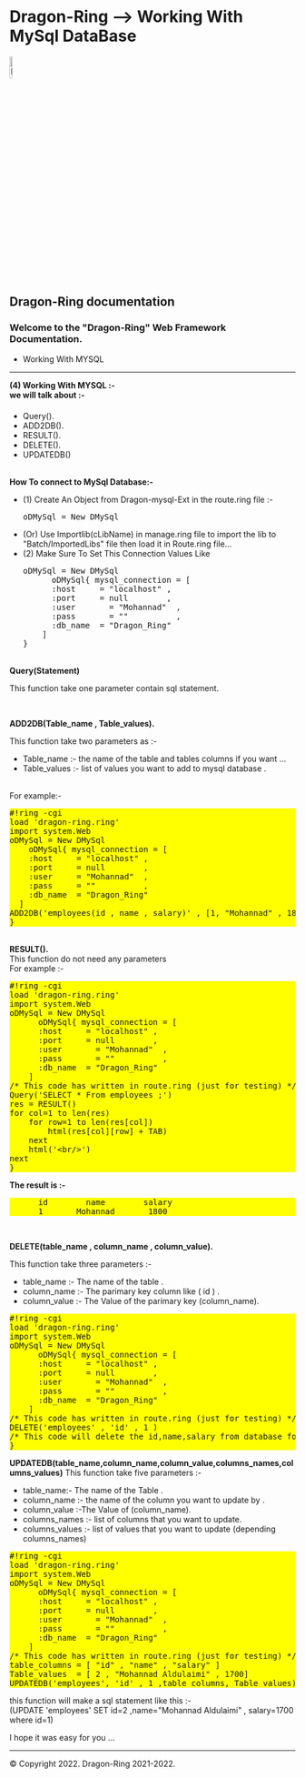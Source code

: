 # Dragon-Ring --> Working With MySql DataBase
<img alt="Dragon-Ring" src="https://dragonring.live/favicon.ico" width="10%" height="10%">
<h2> Dragon-Ring documentation</h2>
<h3> Welcome to the "Dragon-Ring" Web Framework Documentation.</h3>
  <ul class="wy-breadcrumbs">
     <li>Working With MYSQL</li>
  </ul>

  
  <hr/>
</div>
          <div role="main" class="document" itemscope="itemscope" itemtype="http://schema.org/Article">
           <div itemprop="articleBody">
            
  <div class="section" id="welcome-to-read-the-docs">
  <strong>(4) Working With MYSQL :-</strong><br>
  <strong>we will talk about :-</strong><br>

  <ul style="margin-top:4%;">
    <li>Query().</li>
    <li>ADD2DB().</li>
    <li>RESULT().</li>
    <li>DELETE().</li>
    <li>UPDATEDB()</li>

  </ul>
  <br>
  <Strong>How To connect to MySql Database:-</Strong>
  <ul>
    <li>
      (1) Create An Object from Dragon-mysql-Ext in the route.ring file :-<br>
      <pre>oDMySql = New DMySql</pre>
    </li>
    <li>
      (Or) Use Importlib(cLibName) in manage.ring file to import the lib to <br>
          "Batch/ImportedLibs" file then load it in Route.ring file...
    </li>
    <li>
      (2) Make Sure To Set This Connection Values Like<br>
    <pre>oDMySql = New DMySql
      oDMySql{ mysql_connection = [
      :host     = "localhost" ,
      :port     = null        ,
      :user 	  = "Mohannad"  ,
      :pass 	  = "" 	        ,
      :db_name  = "Dragon_Ring"
    ]
}</pre>
    </li>
  </ul>
  <br>
    <strong>Query(Statement)</strong><br>
    <p>This function take one parameter contain sql statement.</p>
    <br>
    <p>
    <strong>ADD2DB(Table_name , Table_values).</strong><br>
     <p>This function take two parameters as :-
    <ul>
      <li>Table_name :- the name of the table and tables columns if you want ...</li>
    <li>Table_values :- list of values you want to add to mysql database .</li>
    </ul>
    <br>
    For example:-
    </p>
    <p>
    <pre style="background-color:yellow;">
#!ring -cgi 
load 'dragon-ring.ring'
import system.Web
oDMySql = New DMySql
    oDMySql{ mysql_connection = [
    :host     = "localhost" ,
    :port     = null        ,
    :user 	  = "Mohannad"  ,
    :pass 	  = "" 	        ,
    :db_name  = "Dragon_Ring"
  ]
ADD2DB('employees(id , name , salary)' , [1, "Mohannad" , 1800] )
}</pre>
  <br>
<strong>RESULT().</strong><br>
This function do not need any parameters<br>
For example :-
  
  <pre style="background-color:yellow;">
#!ring -cgi 
load 'dragon-ring.ring'
import system.Web
oDMySql = New DMySql
      oDMySql{ mysql_connection = [
      :host     = "localhost" ,
      :port     = null        ,
      :user 	  = "Mohannad"  ,
      :pass 	  = "" 	        ,
      :db_name  = "Dragon_Ring"
    ]
/* This code has written in route.ring (just for testing) */
Query('SELECT * From employees ;')
res = RESULT()
for col=1 to len(res)
    for row=1 to len(res[col])
        html(res[col][row] + TAB) 
    next
    html('&lt;br/&gt;')
next
}</pre>
  
<strong>The result is :-</strong><br>
  
  <pre style="background-color:yellow;">
      id        name        salary
      1       Mohannad       1800  </pre>
  <br>

  <strong>DELETE(table_name , column_name , column_value).</strong>
  <p>This function take three parameters :-</p>
  <ul>
    <li>table_name :- The name of the table .</li>
    <li>column_name :- The parimary key column like ( id ) .</li>
    <li>column_value :- The Value of the parimary key (column_name).</li>
  </ul>
  
  <pre style="background-color:yellow;">
#!ring -cgi 
load 'dragon-ring.ring'
import system.Web
oDMySql = New DMySql
      oDMySql{ mysql_connection = [
      :host     = "localhost" ,
      :port     = null        ,
      :user 	  = "Mohannad"  ,
      :pass 	  = "" 	        ,
      :db_name  = "Dragon_Ring"
    ]
/* This code has written in route.ring (just for testing) */
DELETE('employees' , 'id' , 1 ) 
/* This code will delete the id,name,salary from database for the employee id 1 */
}</pre>
  
  <strong>UPDATEDB(table_name,column_name,column_value,columns_names,columns_values)</strong>
  This function take five parameters :-
  <ul>
    <li>table_name:- The name of the Table .</li>
    <li>column_name :- the name of the column you want to update by .</li>
    <li>column_value :-The Value of (column_name).</li>
    <li>columns_names :- list of columns that you want to update.</li>
    <li>columns_values :- list of values that you want to update (depending columns_names)</li>
  </ul>
  <pre style="background-color:yellow;">
#!ring -cgi 
load 'dragon-ring.ring'
import system.Web
oDMySql = New DMySql
      oDMySql{ mysql_connection = [
      :host     = "localhost" ,
      :port     = null        ,
      :user 	  = "Mohannad"  ,
      :pass 	  = "" 	        ,
      :db_name  = "Dragon_Ring"
    ]
/* This code has written in route.ring (just for testing) */
table_columns = [ "id" , "name" , "salary" ] 
Table_values  = [ 2 , "Mohannad Aldulaimi" , 1700]
UPDATEDB('employees', 'id' , 1 ,table_columns, Table_values)</pre>
  this function will make a sql statement like this :- 
  <br>
  (UPDATE 'employees' SET id=2 ,name="Mohannad Aldulaimi" , salary=1700 where id=1) 
  <br>
    <p>I hope it was easy for you ...</p>
  
</div>
           </div>
  <hr/>
    <p>
        &#169; Copyright 2022.        
        Dragon-Ring 2021-2022.
    </p>